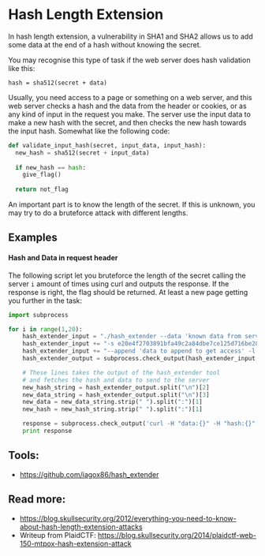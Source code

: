 # Hash Length Extension
In hash length extension, a vulnerability in SHA1 and SHA2
allows us to add some data at the end of a hash without knowing 
the secret. 

You may recognise this type of task if the web server does 
hash validation like this:
```
hash = sha512(secret + data)
```
Usually, you need access to a page or something on a web server, 
and this web server checks a hash and the data from the header 
or cookies, or as any kind of input in the request you make. 
The server use the input data to make a new hash with the secret,
and then checks the new hash towards the input hash. Somewhat
like the following code:

```python
def validate_input_hash(secret, input_data, input_hash):
  new_hash = sha512(secret + input_data)
  
  if new_hash == hash:
    give_flag()
    
  return not_flag
```

An important part is to know the length of the secret. If this 
is unknown, you may try to do a bruteforce attack with different
lengths.

## Examples
#### Hash and Data in request header
The following script let you bruteforce the length of the secret 
calling the server `i` amount of times using curl and outputs 
the response. If the response is right, the flag should
be returned. At least a new page getting you further in the task:

```python
import subprocess

for i in range(1,20):
    hash_extender_input = "./hash_extender --data 'known data from server'"
    hash_extender_input += "-s e20e4f2703891bfa49c2a84dbe7ce125d716be28d44e82209db28fb97e0718fc38ea79947189d5ddcb8c83a1de443cae4bd95077a1b0abe6b83b18767c1f8584"
    hash_extender_input += "--append 'data to append to get access' -l {} --out-data-format=html -f sha512".format(i)
    hash_extender_output = subprocess.check_output(hash_extender_input, shell=True)

    # These lines takes the output of the hash_extender tool
    # and fetches the hash and data to send to the server
    new_hash_string = hash_extender_output.split("\n")[2]
    new_data_string = hash_extender_output.split("\n")[3]
    new_data = new_data_string.strip(" ").split(":")[1]
    new_hash = new_hash_string.strip(" ").split(":")[1]

    response = subprocess.check_output('curl -H "data:{}" -H "hash:{}" https://url.here.ctf/admin'.format(new_data, new_hash), shell=True)
    print response
```

## Tools:
* https://github.com/iagox86/hash_extender 

## Read more: 
* https://blog.skullsecurity.org/2012/everything-you-need-to-know-about-hash-length-extension-attacks
* Writeup from PlaidCTF: https://blog.skullsecurity.org/2014/plaidctf-web-150-mtpox-hash-extension-attack
